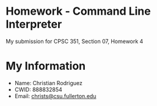 # Homework - Command Line Interpreter
My submission for CPSC 351, Section 07, Homework 4
# My Information
* Name: Christian Rodriguez
* CWID: 888832854
* Email: christs@csu.fullerton.edu

